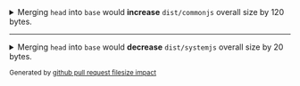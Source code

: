 <details>
  <summary>Merging <code>head</code> into <code>base</code> would <b>increase</b> <code>dist/commonjs</code> overall size by 120 bytes.</summary>

| event                | file        | size&nbsp;on&nbsp;`base` | size&nbsp;on&nbsp;`head` | size&nbsp;impact |
| -------------------- | ----------- | ------------------------ | ------------------------ | ---------------- |
| file&nbsp;removed    | bar.js      | 100 bytes                | ---                      | -100 bytes       |
| file&nbsp;added      | foo.js      | ---                      | 120 bytes)               | +120 bytes       |
| content&nbsp;changed | hello.js    | 167 bytes                | 187 bytes                | +20 bytes        |
| file&nbsp;added      | whatever.js | ---                      | 80 bytes                 | +80 bytes        |

**Overall size impact:** +120 bytes.<br />
**Cache impact:** 1 files content changed, invalidating a total of 167 bytes.

</details>

---

<details>
  <summary>Merging <code>head</code> into <code>base</code> would <b>decrease</b> <code>dist/systemjs</code> overall size by 20 bytes.</summary>

| event                | file   | size&nbsp;on&nbsp;`base` | size&nbsp;on&nbsp;`head` | size&nbsp;impact |
| -------------------- | ------ | ------------------------ | ------------------------ | ---------------- |
| content&nbsp;changed | bar.js | 60 bytes                 | 20 bytes                 | -40 bytes        |
| content&nbsp;changed | foo.js | 40 bytes                 | 60 bytes                 | +20 bytes        |

**Overall size impact:** -20 bytes.<br />
**Cache impact:** 2 files content changed, invalidating a total of 100 bytes.

</details>

<sub>Generated by [github pull request filesize impact](https://github.com/jsenv/jsenv-github-pull-request-filesize-impact)</sub>

